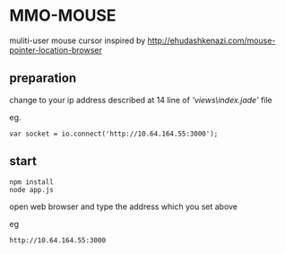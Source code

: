 MMO-MOUSE
=========

muliti-user mouse cursor 
inspired by http://ehudashkenazi.com/mouse-pointer-location-browser 

preparation
-----------
change to your ip address described at
14 line of *'views\index.jade'* file

eg.

	var socket = io.connect('http://10.64.164.55:3000');

start
-----

	npm install
	node app.js
	
open web browser and type the address which you set above

eg

	http://10.64.164.55:3000
